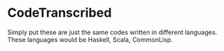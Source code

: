 # CodeTranscribed
Simply put these are just the same codes written in different languages.
These languages would be Haskell, Scala, CommonLisp.
